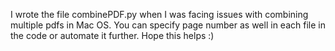 I wrote the file combinePDF.py when I was facing issues with combining multiple pdfs in Mac OS. 
You can specify page number as well in each file in the code or automate it further. Hope this helps :)